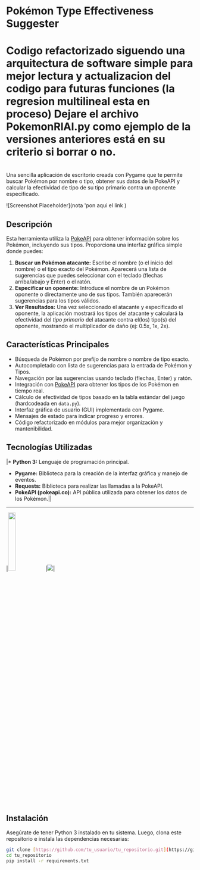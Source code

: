 # Pokémon Type Effectiveness Suggester

<h1>Codigo refactorizado siguendo una arquitectura de software simple para mejor lectura y actualizacion del codigo para futuras funciones (la regresion multilineal esta en proceso) Dejare el archivo PokemonRlAI.py como ejemplo de la versiones anteriores está en su criterio si borrar o no.</h1> <br>
Una sencilla aplicación de escritorio creada con Pygame que te permite buscar Pokémon por nombre o tipo, obtener sus datos de la PokeAPI y calcular la efectividad de tipo de su tipo primario contra un oponente especificado.

![Screenshot Placeholder](nota 'pon aqui el link )

## Descripción

Esta herramienta utiliza la [PokeAPI](https://pokeapi.co/) para obtener información sobre los Pokémon, incluyendo sus tipos. Proporciona una interfaz gráfica simple donde puedes:

1.  **Buscar un Pokémon atacante:** Escribe el nombre (o el inicio del nombre) o el tipo exacto del Pokémon. Aparecerá una lista de sugerencias que puedes seleccionar con el teclado (flechas arriba/abajo y Enter) o el ratón.
2.  **Especificar un oponente:** Introduce el nombre de un Pokémon oponente o directamente uno de sus tipos. También aparecerán sugerencias para los tipos válidos.
3.  **Ver Resultados:** Una vez seleccionado el atacante y especificado el oponente, la aplicación mostrará los tipos del atacante y calculará la efectividad del *tipo primario* del atacante contra el(los) tipo(s) del oponente, mostrando el multiplicador de daño (ej: 0.5x, 1x, 2x).

## Características Principales

* Búsqueda de Pokémon por prefijo de nombre o nombre de tipo exacto.
* Autocompletado con lista de sugerencias para la entrada de Pokémon y Tipos.
* Navegación por las sugerencias usando teclado (flechas, Enter) y ratón.
* Integración con [PokeAPI](https://pokeapi.co/) para obtener los tipos de los Pokémon en tiempo real.
* Cálculo de efectividad de tipos basado en la tabla estándar del juego (hardcodeada en `data.py`).
* Interfaz gráfica de usuario (GUI) implementada con Pygame.
* Mensajes de estado para indicar progreso y errores.
* Código refactorizado en módulos para mejor organización y mantenibilidad.

## Tecnologías Utilizadas

|* **Python 3:** Lenguaje de programación principal.
* **Pygame:** Biblioteca para la creación de la interfaz gráfica y manejo de eventos.
* **Requests:** Biblioteca para realizar las llamadas a la PokeAPI.
* **PokeAPI (pokeapi.co):** API pública utilizada para obtener los datos de los Pokémon.||
---
|<img src="https://www.pygame.org/ftp/pygame-badge-SMA.png" width ="20%">|<img src="https://miro.medium.com/v2/resize:fit:305/1*Q1Nue45Q7N2xMFc6ehEOdg.png">|

## Instalación

Asegúrate de tener Python 3 instalado en tu sistema. Luego, clona este repositorio e instala las dependencias necesarias:

```bash
git clone [https://github.com/tu_usuario/tu_repositorio.git](https://github.com/tu_usuario/tu_repositorio.git)
cd tu_repositorio
pip install -r requirements.txt
